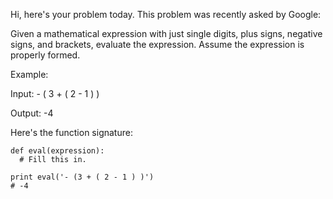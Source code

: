 Hi, here's your problem today. This problem was recently asked by Google:

Given a mathematical expression with just single digits, plus signs, 
negative signs, and brackets, evaluate the expression. Assume the expression 
is properly formed.

Example:

Input: - ( 3 + ( 2 - 1 ) )

Output: -4

Here's the function signature:
```
def eval(expression):
  # Fill this in.

print eval('- (3 + ( 2 - 1 ) )')
# -4
```

